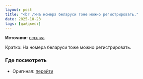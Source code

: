 ```yaml
---
layout: post
title: "<br />На номера беларуси тоже можно регистрировать."
date: 2025-10-23
tags: [дайджест]
---
```


**Источник:** [ссылка](https://t.me/fotostoki_ru_chat/32371)

Кратко: На номера беларуси тоже можно регистрировать.

### Где посмотреть
- Оригинал: [перейти]({link})
